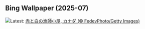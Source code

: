 ## Bing Wallpaper (2025-07)
![](https://www.bing.com/th?id=OHR.CanadaDayFogo_JA-JP7164591765_UHD.jpg&w=1000)Latest: [赤と白の漁師小屋, カナダ (© FedevPhoto/Getty Images)](https://www.bing.com/th?id=OHR.CanadaDayFogo_JA-JP7164591765_UHD.jpg)
